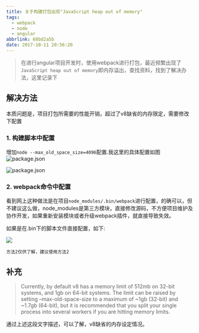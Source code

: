 ```yaml
---
title: 关于构建打包出现"JavaScript heap out of memory"
tags:
  - webpack
  - node
  - angular
abbrlink: 68bd2a5b
date: 2017-10-11 20:56:20
---
```

> 在进行angular项目开发时，使用webpack进行打包，最近频繁出现了`JavaScript heap out of memory`即内存溢出，查找资料，找到了解决办法，这里记录下

## 解决方法
本质问题是，项目打包所需要的性能开销，超过了v8缺省的内存限定，需要修改下配置

### 1. 构建脚本中配置
增加`node --max_old_space_size=4096`配置.我这里的具体配置如图
![package.json](http://or0g12e5e.bkt.clouddn.com/blog/2017-10-11-151309.jpg)

![package.json](http://or0g12e5e.bkt.clouddn.com/blog/2017-10-11-151334.jpg)

### 2. webpack命令中配置
看到网上这种做法是在项目`node_modules/.bin/webpack`进行配置，的确可以，但不建议这么做，node_modules是第三方模块，直接修改源码，不方便项目维护及协作开发，如果重新安装模块或者升级webpack插件，就直接导致失效。

如果是在.bin下的脚本文件直接配置，如下:

![](http://or0g12e5e.bkt.clouddn.com/blog/2017-10-11-151428.jpg)

`方法2仅供了解，建议使用方法2`

## 补充

> Currently, by default v8 has a memory limit of 512mb on 32-bit systems, and 1gb on 64-bit systems. The limit can be raised by setting –max-old-space-size to a maximum of ~1gb (32-bit) and ~1.7gb (64-bit), but it is recommended that you split your single process into several workers if you are hitting memory limits. 

通过上述这段文字描述，可以了解，v8缺省的内存设定情况。
